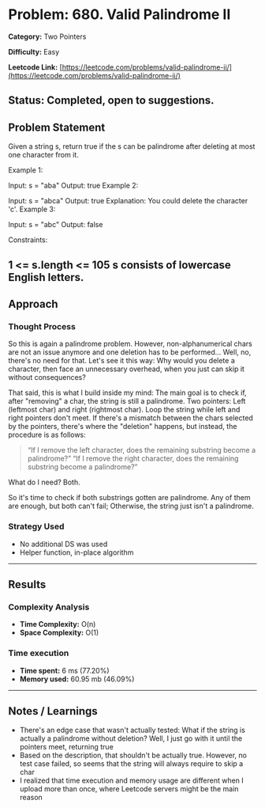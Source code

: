 # Problem: 680. Valid Palindrome II
**Category:** Two Pointers

**Difficulty:** Easy

**Leetcode Link:** [https://leetcode.com/problems/valid-palindrome-ii/](https://leetcode.com/problems/valid-palindrome-ii/)

**Status:** Completed, open to suggestions.
---

## Problem Statement
Given a string s, return true if the s can be palindrome after deleting at most one character from it.

 

Example 1:

Input: s = "aba"
Output: true
Example 2:

Input: s = "abca"
Output: true
Explanation: You could delete the character 'c'.
Example 3:

Input: s = "abc"
Output: false
 

Constraints:

1 <= s.length <= 105
s consists of lowercase English letters.
---
## Approach

### Thought Process
So this is again a palindrome problem. However, non-alphanumerical chars are not an issue anymore and one deletion has to be performed... Well, no, there's no need for that. Let's see it this way: Why would you delete a character, then face an unnecessary overhead, when you just can skip it without consequences?

That said, this is what I build inside my mind: The main goal is to check if, after "removing" a char, the string is still a palindrome. Two pointers: Left (leftmost char) and right (rightmost char). Loop the string while left and right pointers don't meet. If there's a mismatch between the chars selected by the pointers, there's where the "deletion" happens, but instead, the procedure is as follows:

> “If I remove the left character, does the remaining substring become a palindrome?”
> “If I remove the right character, does the remaining substring become a palindrome?”

What do I need? Both.

So it's time to check if both substrings gotten are palindrome. Any of them are enough, but both can't fail; Otherwise, the string just isn't a palindrome.

### Strategy Used
- No additional DS was used
- Helper function, in-place algorithm

---
## Results
### Complexity Analysis
- **Time Complexity:** O(n)
- **Space Complexity:** O(1)

### Time execution
- **Time spent:** 6 ms (77.20%)
- **Memory used:** 60.95 mb (46.09%)

---
## Notes / Learnings
 - There's an edge case that wasn't actually tested: What if the string is actually a palindrome without deletion? Well, I just go with it until the pointers meet, returning true
 - Based on the description, that shouldn't be actually true. However, no test case failed, so seems that the string will always require to skip a char
 - I realized that time execution and memory usage are different when I upload more than once, where Leetcode servers might be the main reason